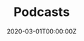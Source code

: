 ---
title: "Podcasts"  # Add a page title.
summary: "Here you'll find all my podcasts."  # Add a page description.
date: "2020-03-01T00:00:00Z"  # Add today's date.
type: "widget_page"  # Page type is a Widget Page
---